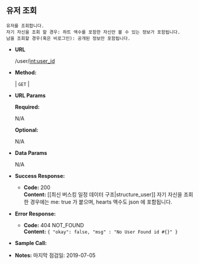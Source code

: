 **유저 조회**
----

    유저를 조회합니다.
    자기 자신을 조회 할 경우: 하트 액수를 포함한 자신만 볼 수 있는 정보가 포함됩니다.
    남을 조회할 경우(혹은 비로그인): 공개된 정보만 포함됩니다.

* **URL**

  /user/<int:user_id>

* **Method:**
  
  | `GET` |
  
*  **URL Params**

   **Required:**
 
   N/A

   **Optional:**
    
    N/A


* **Data Params**

    N/A

* **Success Response:**
  

  * **Code:** 200 <br />
    **Content:** 
    [[최신 버스킹 일정 데이터 구조|structure_user]]
    자기 자신을 조회한 경우에는 me: true 가 붙으며, hearts 액수도 json 에 포함됩니다.
 
* **Error Response:**


  * **Code:** 404 NOT_FOUND <br />
    **Content:** `{ "okay": false, "msg" : "No User Found id #{}" }`


* **Sample Call:**



* **Notes:**
    마지막 점검일: 2019-07-05

